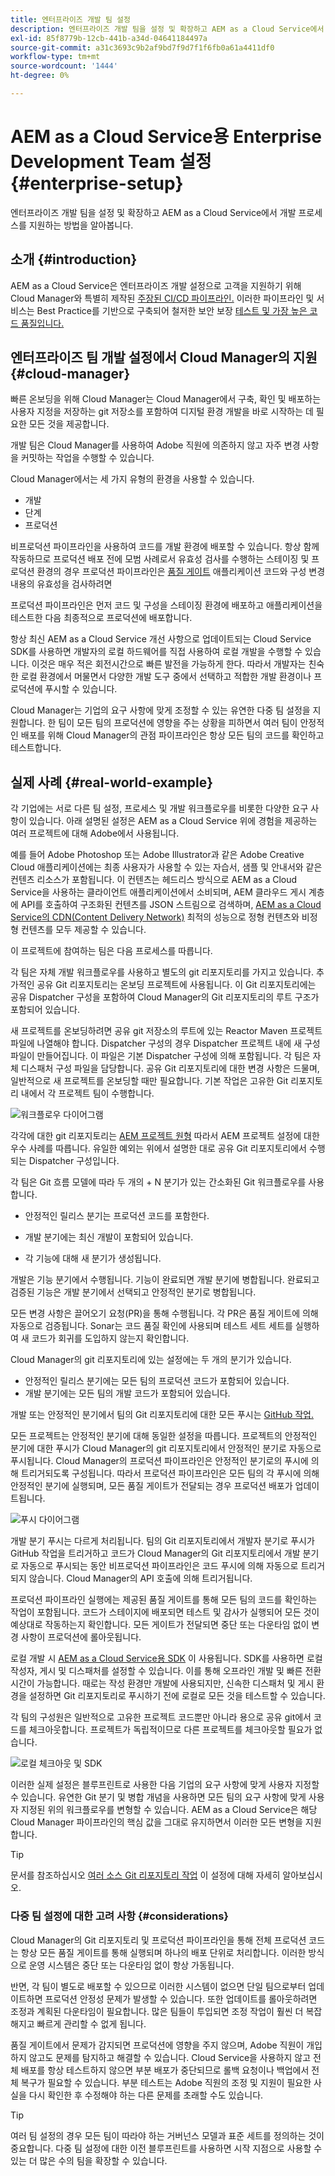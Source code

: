 ```yaml
---
title: 엔터프라이즈 개발 팀 설정
description: 엔터프라이즈 개발 팀을 설정 및 확장하고 AEM as a Cloud Service에서 개발 프로세스를 지원하는 방법을 알아봅니다.
exl-id: 85f8779b-12cb-441b-a34d-04641184497a
source-git-commit: a31c3693c9b2af9bd7f9d7f1f6fb0a61a4411df0
workflow-type: tm+mt
source-wordcount: '1444'
ht-degree: 0%

---
```


# AEM as a Cloud Service용 Enterprise Development Team 설정 {#enterprise-setup}

엔터프라이즈 개발 팀을 설정 및 확장하고 AEM as a Cloud Service에서 개발 프로세스를 지원하는 방법을 알아봅니다.

## 소개 {#introduction}

AEM as a Cloud Service은 엔터프라이즈 개발 설정으로 고객을 지원하기 위해 Cloud Manager와 특별히 제작된 [주장된 CI/CD 파이프라인.](/help/implementing/cloud-manager/configuring-pipelines/introduction-ci-cd-pipelines.md) 이러한 파이프라인 및 서비스는 Best Practice를 기반으로 구축되어 철저한 보안 보장 [테스트 및 가장 높은 코드 품질입니다.](/help/implementing/cloud-manager/code-quality-testing.md)

## 엔터프라이즈 팀 개발 설정에서 Cloud Manager의 지원 {#cloud-manager}

빠른 온보딩을 위해 Cloud Manager는 Cloud Manager에서 구축, 확인 및 배포하는 사용자 지정을 저장하는 git 저장소를 포함하여 디지털 환경 개발을 바로 시작하는 데 필요한 모든 것을 제공합니다.

개발 팀은 Cloud Manager를 사용하여 Adobe 직원에 의존하지 않고 자주 변경 사항을 커밋하는 작업을 수행할 수 있습니다.

Cloud Manager에서는 세 가지 유형의 환경을 사용할 수 있습니다.

* 개발
* 단계
* 프로덕션

비프로덕션 파이프라인을 사용하여 코드를 개발 환경에 배포할 수 있습니다. 항상 함께 작동하므로 프로덕션 배포 전에 모범 사례로서 유효성 검사를 수행하는 스테이징 및 프로덕션 환경의 경우 프로덕션 파이프라인은 [품질 게이트](/help/implementing/cloud-manager/custom-code-quality-rules.md) 애플리케이션 코드와 구성 변경 내용의 유효성을 검사하려면

프로덕션 파이프라인은 먼저 코드 및 구성을 스테이징 환경에 배포하고 애플리케이션을 테스트한 다음 최종적으로 프로덕션에 배포합니다.

항상 최신 AEM as a Cloud Service 개선 사항으로 업데이트되는 Cloud Service SDK를 사용하면 개발자의 로컬 하드웨어를 직접 사용하여 로컬 개발을 수행할 수 있습니다. 이것은 매우 적은 회전시간으로 빠른 발전을 가능하게 한다. 따라서 개발자는 친숙한 로컬 환경에서 머물면서 다양한 개발 도구 중에서 선택하고 적합한 개발 환경이나 프로덕션에 푸시할 수 있습니다.

Cloud Manager는 기업의 요구 사항에 맞게 조정할 수 있는 유연한 다중 팀 설정을 지원합니다. 한 팀이 모든 팀의 프로덕션에 영향을 주는 상황을 피하면서 여러 팀이 안정적인 배포를 위해 Cloud Manager의 관점 파이프라인은 항상 모든 팀의 코드를 확인하고 테스트합니다.

## 실제 사례 {#real-world-example}

각 기업에는 서로 다른 팀 설정, 프로세스 및 개발 워크플로우를 비롯한 다양한 요구 사항이 있습니다. 아래 설명된 설정은 AEM as a Cloud Service 위에 경험을 제공하는 여러 프로젝트에 대해 Adobe에서 사용됩니다.

예를 들어 Adobe Photoshop 또는 Adobe Illustrator과 같은 Adobe Creative Cloud 애플리케이션에는 최종 사용자가 사용할 수 있는 자습서, 샘플 및 안내서와 같은 컨텐츠 리소스가 포함됩니다. 이 컨텐츠는 헤드리스 방식으로 AEM as a Cloud Service을 사용하는 클라이언트 애플리케이션에서 소비되며, AEM 클라우드 게시 계층에 API를 호출하여 구조화된 컨텐츠를 JSON 스트림으로 검색하며, [AEM as a Cloud Service의 CDN(Content Delivery Network)](/help/implementing/dispatcher/cdn.md#content-delivery) 최적의 성능으로 정형 컨텐츠와 비정형 컨텐츠를 모두 제공할 수 있습니다.

이 프로젝트에 참여하는 팀은 다음 프로세스를 따릅니다.

각 팀은 자체 개발 워크플로우를 사용하고 별도의 git 리포지토리를 가지고 있습니다. 추가적인 공유 Git 리포지토리는 온보딩 프로젝트에 사용됩니다. 이 Git 리포지토리에는 공유 Dispatcher 구성을 포함하여 Cloud Manager의 Git 리포지토리의 루트 구조가 포함되어 있습니다.

새 프로젝트를 온보딩하려면 공유 git 저장소의 루트에 있는 Reactor Maven 프로젝트 파일에 나열해야 합니다. Dispatcher 구성의 경우 Dispatcher 프로젝트 내에 새 구성 파일이 만들어집니다. 이 파일은 기본 Dispatcher 구성에 의해 포함됩니다. 각 팀은 자체 디스패처 구성 파일을 담당합니다. 공유 Git 리포지토리에 대한 변경 사항은 드물며, 일반적으로 새 프로젝트를 온보딩할 때만 필요합니다. 기본 작업은 고유한 Git 리포지토리 내에서 각 프로젝트 팀이 수행합니다.

![워크플로우 다이어그램](/help/implementing/cloud-manager/assets/team-setup1.png)

각각에 대한 git 리포지토리는 [AEM 프로젝트 원형](https://experienceleague.adobe.com/docs/experience-manager-core-components/using/developing/archetype/overview.html) 따라서 AEM 프로젝트 설정에 대한 우수 사례를 따릅니다. 유일한 예외는 위에서 설명한 대로 공유 Git 리포지토리에서 수행되는 Dispatcher 구성입니다.

각 팀은 Git 흐름 모델에 따라 두 개의 + N 분기가 있는 간소화된 Git 워크플로우를 사용합니다.

* 안정적인 릴리스 분기는 프로덕션 코드를 포함한다.

* 개발 분기에는 최신 개발이 포함되어 있습니다.

* 각 기능에 대해 새 분기가 생성됩니다.

개발은 기능 분기에서 수행됩니다. 기능이 완료되면 개발 분기에 병합됩니다. 완료되고 검증된 기능은 개발 분기에서 선택되고 안정적인 분기로 병합됩니다.

모든 변경 사항은 끌어오기 요청(PR)을 통해 수행됩니다. 각 PR은 품질 게이트에 의해 자동으로 검증됩니다. Sonar는 코드 품질 확인에 사용되며 테스트 세트 세트를 실행하여 새 코드가 회귀를 도입하지 않는지 확인합니다.

Cloud Manager의 git 리포지토리에 있는 설정에는 두 개의 분기가 있습니다.

* 안정적인 릴리스 분기에는 모든 팀의 프로덕션 코드가 포함되어 있습니다.
* 개발 분기에는 모든 팀의 개발 코드가 포함되어 있습니다.

개발 또는 안정적인 분기에서 팀의 Git 리포지토리에 대한 모든 푸시는 [GitHub 작업.](/help/implementing/cloud-manager/managing-code/working-with-multiple-source-git-repositories.md#managing-code)

모든 프로젝트는 안정적인 분기에 대해 동일한 설정을 따릅니다. 프로젝트의 안정적인 분기에 대한 푸시가 Cloud Manager의 git 리포지토리에서 안정적인 분기로 자동으로 푸시됩니다. Cloud Manager의 프로덕션 파이프라인은 안정적인 분기로의 푸시에 의해 트리거되도록 구성됩니다. 따라서 프로덕션 파이프라인은 모든 팀의 각 푸시에 의해 안정적인 분기에 실행되며, 모든 품질 게이트가 전달되는 경우 프로덕션 배포가 업데이트됩니다.

![푸시 다이어그램](/help/implementing/cloud-manager/assets/team-setup2.png)

개발 분기 푸시는 다르게 처리됩니다. 팀의 Git 리포지토리에서 개발자 분기로 푸시가 GitHub 작업을 트리거하고 코드가 Cloud Manager의 Git 리포지토리에서 개발 분기로 자동으로 푸시되는 동안 비프로덕션 파이프라인은 코드 푸시에 의해 자동으로 트리거되지 않습니다. Cloud Manager의 API 호출에 의해 트리거됩니다.

프로덕션 파이프라인 실행에는 제공된 품질 게이트를 통해 모든 팀의 코드를 확인하는 작업이 포함됩니다. 코드가 스테이지에 배포되면 테스트 및 감사가 실행되어 모든 것이 예상대로 작동하는지 확인합니다. 모든 게이트가 전달되면 중단 또는 다운타임 없이 변경 사항이 프로덕션에 롤아웃됩니다.

로컬 개발 시 [AEM as a Cloud Service용 SDK](/help/implementing/developing/introduction/aem-as-a-cloud-service-sdk.md#developing) 이 사용됩니다. SDK를 사용하면 로컬 작성자, 게시 및 디스패처를 설정할 수 있습니다. 이를 통해 오프라인 개발 및 빠른 전환 시간이 가능합니다. 때로는 작성 환경만 개발에 사용되지만, 신속한 디스패처 및 게시 환경을 설정하면 Git 리포지토리로 푸시하기 전에 로컬로 모든 것을 테스트할 수 있습니다.

각 팀의 구성원은 일반적으로 고유한 프로젝트 코드뿐만 아니라 용으로 공유 git에서 코드를 체크아웃합니다. 프로젝트가 독립적이므로 다른 프로젝트를 체크아웃할 필요가 없습니다.

![로컬 체크아웃 및 SDK](/help/implementing/cloud-manager/assets/team-setup3.png)

이러한 실제 설정은 블루프린트로 사용한 다음 기업의 요구 사항에 맞게 사용자 지정할 수 있습니다. 유연한 Git 분기 및 병합 개념을 사용하면 모든 팀의 요구 사항에 맞게 사용자 지정된 위의 워크플로우를 변형할 수 있습니다. AEM as a Cloud Service은 해당 Cloud Manager 파이프라인의 핵심 값을 그대로 유지하면서 이러한 모든 변형을 지원합니다.

>[!TIP]
>
>문서를 참조하십시오 [여러 소스 Git 리포지토리 작업](https://experienceleague.adobe.com/docs/experience-manager-cloud-manager/using/managing-code/working-with-multiple-source-git-repos.html#managing-code) 이 설정에 대해 자세히 알아보십시오.

### 다중 팀 설정에 대한 고려 사항 {#considerations}

Cloud Manager의 Git 리포지토리 및 프로덕션 파이프라인을 통해 전체 프로덕션 코드는 항상 모든 품질 게이트를 통해 실행되며 하나의 배포 단위로 처리합니다. 이러한 방식으로 운영 시스템은 중단 또는 다운타임 없이 항상 가동됩니다.

반면, 각 팀이 별도로 배포할 수 있으므로 이러한 시스템이 없으면 단일 팀으로부터 업데이트하면 프로덕션 안정성 문제가 발생할 수 있습니다. 또한 업데이트를 롤아웃하려면 조정과 계획된 다운타임이 필요합니다. 많은 팀들이 투입되면 조정 작업이 훨씬 더 복잡해지고 빠르게 관리할 수 없게 됩니다.

품질 게이트에서 문제가 감지되면 프로덕션에 영향을 주지 않으며, Adobe 직원이 개입하지 않고도 문제를 탐지하고 해결할 수 있습니다. Cloud Service을 사용하지 않고 전체 배포를 항상 테스트하지 않으면 부분 배포가 중단되므로 롤백 요청이나 백업에서 전체 복구가 필요할 수 있습니다. 부분 테스트는 Adobe 직원의 조정 및 지원이 필요한 사실을 다시 확인한 후 수정해야 하는 다른 문제를 초래할 수도 있습니다.

>[!TIP]
>
>여러 팀 설정의 경우 모든 팀이 따라야 하는 거버넌스 모델과 표준 세트를 정의하는 것이 중요합니다. 다중 팀 설정에 대한 이전 블루프린트를 사용하면 시작 지점으로 사용할 수 있는 더 많은 수의 팀을 확장할 수 있습니다.
